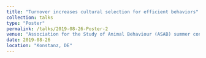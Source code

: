 ```yaml
---
title: "Turnover increases cultural selection for efficient behaviors"
collection: talks
type: "Poster"
permalink: /talks/2019-08-26-Poster-2
venue: "Association for the Study of Animal Behaviour (ASAB) summer conference 2019"
date: 2019-08-26
location: "Konstanz, DE"
---
```


